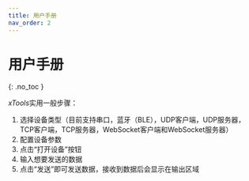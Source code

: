 ```yaml
---
title: 用户手册
nav_order: 2
---
```


# 用户手册

{: .no_toc }

*xTools*实用一般步骤：

1. 选择设备类型（目前支持串口，蓝牙（BLE），UDP客户端，UDP服务器，TCP客户端，TCP服务器，WebSocket客户端和WebSocket服务器）
2. 配置设备参数
3. 点击“打开设备”按钮
4. 输入想要发送的数据
5. 点击“发送”即可发送数据，接收到数据后会显示在输出区域
